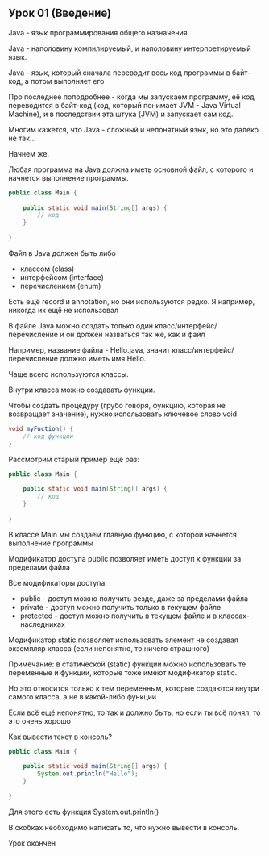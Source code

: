 ## Урок 01 (Введение)

Java - язык программирования 
общего назначения.

Java - наполовину компилируемый, 
и наполовину интерпретируемый язык.

Java - язык, который сначала 
переводит весь код программы 
в байт-код, а потом выполняет
его

Про последнее поподробнее -
когда мы запускаем программу, 
её код переводится в байт-код 
(код, который понимает JVM - Java
Virtual Machine), и в последствии
эта штука (JVM) и запускает сам код.

Многим кажется, что Java - сложный и
непонятный язык, но это далеко не так...

Начнем же.

Любая программа на Java должна иметь
основной файл, с которого и начнется
выполнение программы.

```java
public class Main {
    
    public static void main(String[] args) {
        // код
    }
    
}
```

Файл в Java должен быть либо 
- классом (class)
- интерфейсом (interface)
- перечислением (enum)

Есть ещё record и annotation, 
но они используются редко. Я например,
никогда их ещё не использовал

В файле Java можно создать только один
класс/интерфейс/перечисление и он должен 
назваться так же, как и файл

Например, название файла - Hello.java, значит
класс/интерфейс/перечисление должно иметь имя
Hello.

Чаще всего используются классы.

Внутри класса можно создавать функции.

Чтобы создать процедуру (грубо говоря, функцию,
которая не возвращает значение), нужно 
использовать ключевое слово void

```java
void myFuction() {
    // код функции
}
```

Рассмотрим старый пример ещё раз:
```java
public class Main {
    
    public static void main(String[] args) {
        // код
    }
    
}
```

В классе Main мы создаём главную функцию,
с которой начнется выполнение программы

Модификатор доступа public позволяет иметь 
доступ к функции за пределами файла

Все модификаторы доступа:
- public - доступ можно получить везде, даже
  за пределами файла
- private - доступ можно получить только в 
текущем файле
- protected - доступ можно получить в
  текущем файле и в классах-наследниках

Модификатор static позволяет использовать элемент
не создавая экземпляр класса (если непонятно,
то ничего страшного)

Примечание: в статической (static) функции
можно использовать те переменные и функции,
которые тоже имеют модификатор static.

Но это относится только к тем переменным,
которые создаются внутри самого класса, а не
в какой-либо функции

Если всё ещё непонятно, то так и должно быть,
но если ты всё понял, то это очень хорошо

Как вывести текст в консоль?

```java
public class Main {
    
    public static void main(String[] args) {
        System.out.println("Hello");
    }
    
}
```

Для этого есть функция System.out.println()

В скобках необходимо написать то, что нужно
вывести в консоль.

Урок окончен